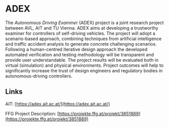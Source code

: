 # ADEX
The *Autonomous Driving Examiner* (ADEX) project is a joint research project between AVL, AIT and TU Vienna.
ADEX aims at developing a trustworthy examiner for controllers of self-driving vehicles. The project will adopt a scenario-based approach, combining techniques from artificial intelligence and traffic accident analysis to generate concrete challenging scenarios. Following a human-centred iterative design approach the developed automated verification and testing methodology will be transparent and provide user understandable. The project results will be evaluated both in virtual (simulation) and physical environments. Project outcomes will help to significantly increase the trust of design engineers and regulatory bodies in autonomous-driving controllers.

## Links
AIT: [https://adex.ait.ac.at/](https://adex.ait.ac.at/)

FFG Project Description: [https://projekte.ffg.at/projekt/3851889](https://projekte.ffg.at/projekt/3851889)
